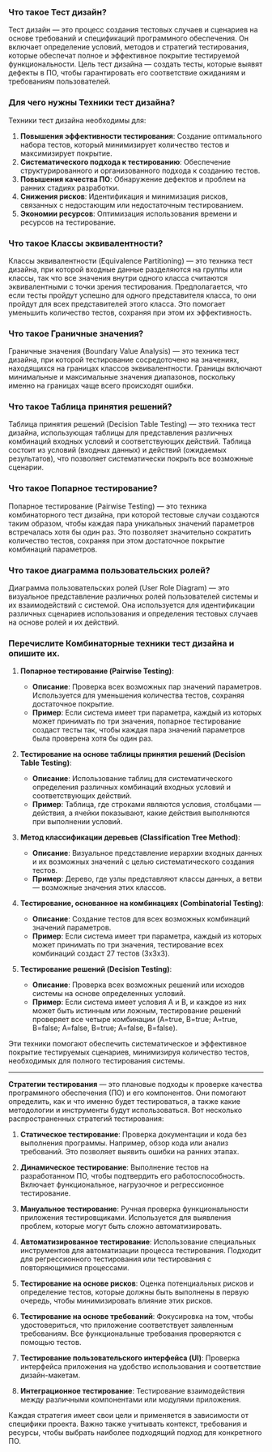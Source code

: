 ### Что такое Тест дизайн?

Тест дизайн — это процесс создания тестовых случаев и сценариев на основе требований и спецификаций программного обеспечения. Он включает определение условий, методов и стратегий тестирования, которые обеспечат полное и эффективное покрытие тестируемой функциональности. Цель тест дизайна — создать тесты, которые выявят дефекты в ПО, чтобы гарантировать его соответствие ожиданиям и требованиям пользователей.

### Для чего нужны Техники тест дизайна?

Техники тест дизайна необходимы для:
1. **Повышения эффективности тестирования**: Создание оптимального набора тестов, который минимизирует количество тестов и максимизирует покрытие.
2. **Систематического подхода к тестированию**: Обеспечение структурированного и организованного подхода к созданию тестов.
3. **Повышения качества ПО**: Обнаружение дефектов и проблем на ранних стадиях разработки.
4. **Снижения рисков**: Идентификация и минимизация рисков, связанных с недостающим или недостаточным тестированием.
5. **Экономии ресурсов**: Оптимизация использования времени и ресурсов на тестирование.

### Что такое Классы эквивалентности?

Классы эквивалентности (Equivalence Partitioning) — это техника тест дизайна, при которой входные данные разделяются на группы или классы, так что все значения внутри одного класса считаются эквивалентными с точки зрения тестирования. Предполагается, что если тесты пройдут успешно для одного представителя класса, то они пройдут для всех представителей этого класса. Это помогает уменьшить количество тестов, сохраняя при этом их эффективность.

### Что такое Граничные значения?

Граничные значения (Boundary Value Analysis) — это техника тест дизайна, при которой тестирование сосредоточено на значениях, находящихся на границах классов эквивалентности. Границы включают минимальные и максимальные значения диапазонов, поскольку именно на границах чаще всего происходят ошибки.

### Что такое Таблица принятия решений?

Таблица принятия решений (Decision Table Testing) — это техника тест дизайна, использующая таблицы для представления различных комбинаций входных условий и соответствующих действий. Таблица состоит из условий (входных данных) и действий (ожидаемых результатов), что позволяет систематически покрыть все возможные сценарии.

### Что такое Попарное тестирование?

Попарное тестирование (Pairwise Testing) — это техника комбинаторного тест дизайна, при которой тестовые случаи создаются таким образом, чтобы каждая пара уникальных значений параметров встречалась хотя бы один раз. Это позволяет значительно сократить количество тестов, сохраняя при этом достаточное покрытие комбинаций параметров.

### Что такое диаграмма пользовательских ролей?

Диаграмма пользовательских ролей (User Role Diagram) — это визуальное представление различных ролей пользователей системы и их взаимодействий с системой. Она используется для идентификации различных сценариев использования и определения тестовых случаев на основе ролей и их действий.

### Перечислите Комбинаторные техники тест дизайна и опишите их.

1. **Попарное тестирование (Pairwise Testing)**:
   - **Описание**: Проверка всех возможных пар значений параметров. Используется для уменьшения количества тестов, сохраняя достаточное покрытие.
   - **Пример**: Если система имеет три параметра, каждый из которых может принимать по три значения, попарное тестирование создаст тесты так, чтобы каждая пара значений параметров была проверена хотя бы один раз.

2. **Тестирование на основе таблицы принятия решений (Decision Table Testing)**:
   - **Описание**: Использование таблиц для систематического определения различных комбинаций входных условий и соответствующих действий.
   - **Пример**: Таблица, где строками являются условия, столбцами — действия, а ячейки показывают, какие действия выполняются при выполнении условий.

3. **Метод классификации деревьев (Classification Tree Method)**:
   - **Описание**: Визуальное представление иерархии входных данных и их возможных значений с целью систематического создания тестов.
   - **Пример**: Дерево, где узлы представляют классы данных, а ветви — возможные значения этих классов.

4. **Тестирование, основанное на комбинациях (Combinatorial Testing)**:
   - **Описание**: Создание тестов для всех возможных комбинаций значений параметров.
   - **Пример**: Если система имеет три параметра, каждый из которых может принимать по три значения, тестирование всех комбинаций создаст 27 тестов (3x3x3).

5. **Тестирование решений (Decision Testing)**:
   - **Описание**: Проверка всех возможных решений или исходов системы на основе определенных условий.
   - **Пример**: Если система имеет условия A и B, и каждое из них может быть истинным или ложным, тестирование решений проверяет все четыре комбинации (A=true, B=true; A=true, B=false; A=false, B=true; A=false, B=false).

Эти техники помогают обеспечить систематическое и эффективное покрытие тестируемых сценариев, минимизируя количество тестов, необходимых для полного тестирования системы.


_____________________________

 **Стратегии тестирования** — это плановые подходы к проверке качества программного обеспечения (ПО) и его компонентов. Они помогают определить, как и что именно будет тестироваться, а также какие методологии и инструменты будут использоваться. Вот несколько распространенных стратегий тестирования:

1. **Статическое тестирование**: Проверка документации и кода без выполнения программы. Например, обзор кода или анализ требований. Это позволяет выявить ошибки на ранних этапах.

2. **Динамическое тестирование**: Выполнение тестов на разработанном ПО, чтобы подтвердить его работоспособность. Включает функциональное, нагрузочное и регрессионное тестирование.

3. **Мануальное тестирование**: Ручная проверка функциональности приложения тестировщиками. Используется для выявления проблем, которые могут быть сложно автоматизировать.

4. **Автоматизированное тестирование**: Использование специальных инструментов для автоматизации процесса тестирования. Подходит для регрессионного тестирования или тестирования с повторяющимися процессами.

5. **Тестирование на основе рисков**: Оценка потенциальных рисков и определение тестов, которые должны быть выполнены в первую очередь, чтобы минимизировать влияние этих рисков.

6. **Тестирование на основе требований**: Фокусировка на том, чтобы удостовериться, что приложение соответствует заявленным требованиям. Все функциональные требования проверяются с помощью тестов.

7. **Тестирование пользовательского интерфейса (UI)**: Проверка интерфейса приложения на удобство использования и соответствие дизайн-макетам.

8. **Интеграционное тестирование**: Тестирование взаимодействия между различными компонентами или модулями приложения.

Каждая стратегия имеет свои цели и применяется в зависимости от специфики проекта. Важно также учитывать контекст, требования и ресурсы, чтобы выбрать наиболее подходящий подход для конкретного ПО. 

